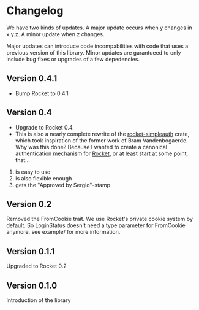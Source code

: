 Changelog
=========================

We have two kinds of updates. A major update occurs when y changes in x.y.z. A minor update when z changes.

Major updates can introduce code incompabilities with code that uses a previous version of this library. Minor updates are garantueed to only include bug fixes or upgrades of a few depedencies.

## Version 0.4.1

- Bump Rocket to 0.4.1

## Version 0.4

- Upgrade to Rocket 0.4.
- This is also a nearly complete rewrite of the [rocket-simpleauth](https://github.com/bramvdbogaerde/auth-rs) crate, which took inspiration of the former work of Bram Vandenbogaerde. Why was this done? Because I wanted to create a canonical authentication mechanism for [Rocket](https://github.com/SergioBenitez/Rocket), or at least start at some point, that...
1. is easy to use
2. is also flexible enough
3. gets the "Approved by Sergio"-stamp


## Version 0.2

Removed the FromCookie trait. We use Rocket's private cookie system by default. So LoginStatus doesn't need a type parameter for FromCookie anymore, see example/ for more information.

## Version 0.1.1

Upgraded to Rocket 0.2

## Version 0.1.0

Introduction of the library

